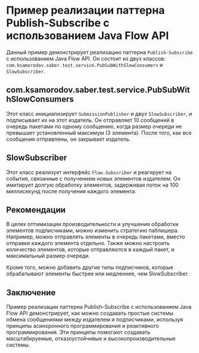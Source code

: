 # Пример реализации паттерна Publish-Subscribe с использованием Java Flow API

Данный пример демонстрирует реализацию паттерна `Publish-Subscribe` с использованием Java Flow API. Он состоит из двух классов: `com.ksamorodov.saber.test.service.PubSubWithSlowConsumers` и `SlowSubscriber`.

## com.ksamorodov.saber.test.service.PubSubWithSlowConsumers

Этот класс инициализирует `SubmissionPublisher` и двух `SlowSubscriber`, и подписывает их на этот издатель. Он отправляет 10 сообщений в очередь пакетами по одному сообщению, когда размер очереди не превышает установленный максимум (3 элемента). После того, как все сообщения отправлены, он закрывает издатель.

## SlowSubscriber

Этот класс реализует интерфейс `Flow.Subscriber` и реагирует на события, связанные с получением новых элементов издателем. Он имитирует долгую обработку элементов, задерживая поток на 100 миллисекунд после получения каждого элемента.

## Рекомендации

В целях оптимизации производительности и улучшения обработки элементов подписчиками, можно изменить стратегию паблишера. Например, можно отправлять элементы в очередь пакетами, вместо отправки каждого элемента отдельно. Также можно настроить количество элементов, которые отправляются в каждый пакет, и максимальный размер очереди.

Кроме того, можно добавить другие типы подписчиков, которые обрабатывают элементы быстрее или медленнее, чем SlowSubscriber.

## Заключение

Пример реализации паттерна Publish-Subscribe с использованием Java Flow API демонстрирует, как можно создавать простые системы обмена сообщениями между издателем и подписчиками, используя принципы асинхронного программирования и реактивного программирования. Эти принципы помогают создавать масштабируемые, отказоустойчивые и высокопроизводительные системы.
